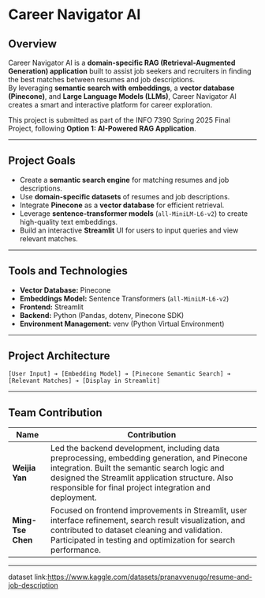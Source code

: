 # Career Navigator AI

## Overview

Career Navigator AI is a **domain-specific RAG (Retrieval-Augmented Generation) application** built to assist job seekers and recruiters in finding the best matches between resumes and job descriptions.  
By leveraging **semantic search with embeddings**, a **vector database (Pinecone)**, and **Large Language Models (LLMs)**, Career Navigator AI creates a smart and interactive platform for career exploration.

This project is submitted as part of the INFO 7390 Spring 2025 Final Project, following **Option 1: AI-Powered RAG Application**.

---

## Project Goals

- Create a **semantic search engine** for matching resumes and job descriptions.
- Use **domain-specific datasets** of resumes and job descriptions.
- Integrate **Pinecone** as a **vector database** for efficient retrieval.
- Leverage **sentence-transformer models** (`all-MiniLM-L6-v2`) to create high-quality text embeddings.
- Build an interactive **Streamlit** UI for users to input queries and view relevant matches.

---

## Tools and Technologies

- **Vector Database:** Pinecone
- **Embeddings Model:** Sentence Transformers (`all-MiniLM-L6-v2`)
- **Frontend:** Streamlit
- **Backend:** Python (Pandas, dotenv, Pinecone SDK)
- **Environment Management:** venv (Python Virtual Environment)

---

## Project Architecture

```plaintext
[User Input] ➔ [Embedding Model] ➔ [Pinecone Semantic Search] ➔ [Relevant Matches] ➔ [Display in Streamlit]
```

---

## Team Contribution

| Name | Contribution |
|------|--------------|
| **Weijia Yan** | Led the backend development, including data preprocessing, embedding generation, and Pinecone integration. Built the semantic search logic and designed the Streamlit application structure. Also responsible for final project integration and deployment. |
| **Ming-Tse Chen** | Focused on frontend improvements in Streamlit, user interface refinement, search result visualization, and contributed to dataset cleaning and validation. Participated in testing and optimization for search performance. |

---
dataset link:https://www.kaggle.com/datasets/pranavvenugo/resume-and-job-description
